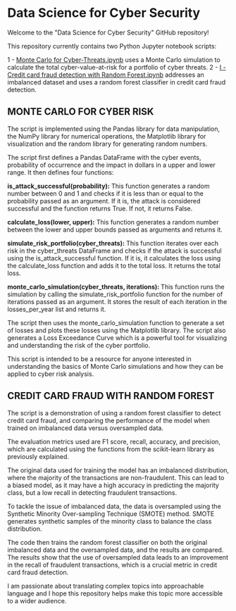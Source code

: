 # Data Science for Cyber Security


Welcome to the "Data Science for Cyber Security" GitHub repository!

This repository currently contains two Python Jupyter notebook scripts:<br>

1 - <a href="https://github.com/etherpixie/data_science_for_cyber_security/blob/main/Monte%20Carlo%20for%20Cyber-Threats.ipynb">Monte Carlo for Cyber-Threats.ipynb</a> uses a Monte Carlo simulation to calculate the total cyber-value-at-risk for a portfolio of cyber threats. 
2 - <a href="https://github.com/etherpixie/data_science_for_cyber_security/blob/main/I%20-%20Credit%20card%20fraud%20detection%20with%20Random%20Forest.ipynb">I - Credit card fraud detection with Random Forest.ipynb</a> addresses an imbalanced dataset and uses a random forest classifier in credit card fraud detection.

<H2>MONTE CARLO FOR CYBER RISK</H2>
The script is implemented using the Pandas library for data manipulation, the NumPy library for numerical operations, the Matplotlib library for visualization and the random library for generating random numbers.

The script first defines a Pandas DataFrame with the cyber events, probability of occurrence and the impact in dollars in a upper and lower range. It then defines four functions:

<b>is_attack_successful(probability):</b> This function generates a random number between 0 and 1 and checks if it is less than or equal to the probability passed as an argument. If it is, the attack is considered successful and the function returns True. If not, it returns False.

<b>calculate_loss(lower, upper):</b> This function generates a random number between the lower and upper bounds passed as arguments and returns it.

<b>simulate_risk_portfolio(cyber_threats):</b> This function iterates over each risk in the cyber_threats DataFrame and checks if the attack is successful using the is_attack_successful function. If it is, it calculates the loss using the calculate_loss function and adds it to the total loss. It returns the total loss.

<b>monte_carlo_simulation(cyber_threats, iterations): </b> This function runs the simulation by calling the simulate_risk_portfolio function for the number of iterations passed as an argument. It stores the result of each iteration in the losses_per_year list and returns it.

The script then uses the monte_carlo_simulation function to generate a set of losses and plots these losses using the Matplotlib library. The script also generates a Loss Exceedance Curve which is a powerful tool for visualizing and understanding the risk of the cyber portfolio.

This script is intended to be a resource for anyone interested in understanding the basics of Monte Carlo simulations and how they can be applied to cyber risk analysis. 

<H2>CREDIT CARD FRAUD WITH RANDOM FOREST</H2>
The script is a demonstration of using a random forest classifier to detect credit card fraud, and comparing the performance of the model when trained on imbalanced data versus oversampled data.

The evaluation metrics used are F1 score, recall, accuracy, and precision, which are calculated using the functions from the scikit-learn library as previously explained.

The original data used for training the model has an imbalanced distribution, where the majority of the transactions are non-fraudulent. This can lead to a biased model, as it may have a high accuracy in predicting the majority class, but a low recall in detecting fraudulent transactions.

To tackle the issue of imbalanced data, the data is oversampled using the Synthetic Minority Over-sampling Technique (SMOTE) method. SMOTE generates synthetic samples of the minority class to balance the class distribution.

The code then trains the random forest classifier on both the original imbalanced data and the oversampled data, and the results are compared. The results show that the use of oversampled data leads to an improvement in the recall of fraudulent transactions, which is a crucial metric in credit card fraud detection.

I am passionate about translating complex topics into approachable language and I hope this repository helps make this topic more accessible to a wider audience.
